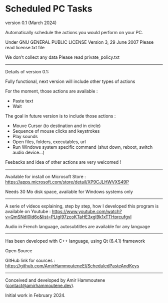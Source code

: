 # Scheduled PC Tasks

version 0.1 (March 2024)

Automatically schedule the actions you would perform on your PC.


Under GNU GENERAL PUBLIC LICENSE Version 3, 29 June 2007
Please read license.txt file

We don't collect any data
Please read private_policy.txt

----------
Details of version 0.1:

Fully functional, next version will include other types of actions

For the moment, those actions are available :

   - Paste text
   - Wait

The goal in future version is to include those actions :

   - Mouve Cursor (to destination and in circle)
   - Sequence of mouse clicks and keystrokes
   - Play sounds
   - Open files, folders, executables, url
   - Run Windows system specific command (shut down, reboot, switch audio device...)

Feebacks and idea of other actions are very welcomed !

----------
Available for install on Microsoft Store : 
https://apps.microsoft.com/store/detail/XP9CJLHWVXS49P

Needs 30 Mo disk space, available for Windows systems only
   
----------
A serie of videos explaining, step by step, how I developed this program is available on Youtube :
https://www.youtube.com/watch?v=QmSNdI0Id6c&list=PLtgI97zcoKTaHE3xgl9k1xTTHprcufgvl

Audio in French language, autosubtitles are available for any language

----------
Has been developed with C++ language, using Qt (6.4.1) framework 

Open Source

GitHub link for sources : https://github.com/AmirHammouteneEI/ScheduledPasteAndKeys

----------
Conceived and developed by Amir Hammoutene (contact@amirhammoutene.dev). 

Initial work in February 2024.